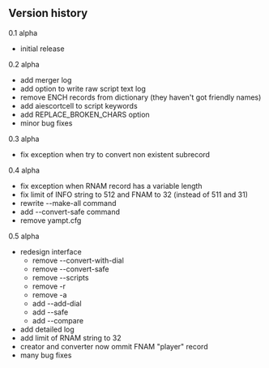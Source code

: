 ## Version history

0.1 alpha
- initial release

0.2 alpha
- add merger log
- add option to write raw script text log
- remove ENCH records from dictionary (they haven't got friendly names)
- add aiescortcell to script keywords
- add REPLACE_BROKEN_CHARS option
- minor bug fixes

0.3 alpha
- fix exception when try to convert non existent subrecord

0.4 alpha
- fix exception when RNAM record has a variable length
- fix limit of INFO string to 512 and FNAM to 32 (instead of 511 and 31)
- rewrite --make-all command
- add --convert-safe command
- remove yampt.cfg

0.5 alpha
- redesign interface
	- remove --convert-with-dial
	- remove --convert-safe
	- remove --scripts
	- remove -r
	- remove -a
	- add --add-dial
	- add --safe
	- add --compare
- add detailed log
- add limit of RNAM string to 32
- creator and converter now ommit FNAM "player" record
- many bug fixes
